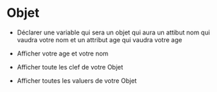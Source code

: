 # Objet

- Déclarer une variable qui sera un objet qui aura un attibut nom qui vaudra votre nom et un attribut age qui vaudra votre age

- Afficher votre age et votre nom

- Afficher toute les clef de votre Objet

- Afficher toutes les valuers de votre Objet

